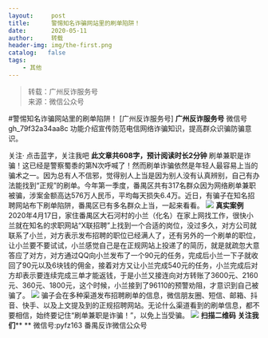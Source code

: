 ```yaml
---
layout:     post
title:      警惕知名诈骗网站里的刷单陷阱！
date:       2020-05-11
author:     转载
header-img: img/the-first.png
catalog:   false
tags:
    - 其他
---
```


<blockquote><p>转载：广州反诈服务号<br>
来源：微信公众号</p></blockquote>

#警惕知名诈骗网站里的刷单陷阱！
[广州反诈服务号]
**广州反诈服务号**
微信号gh_79f32a34aa8c
功能介绍宣传防范电信网络诈骗知识，提高群众识骗防骗意识。

关注·
点击蓝字，关注我吧
**此文章共608字，预计阅读时长2分钟**
刷单兼职是诈骗！这已经是警察蜀黍的第N次呼喊了！然而刷单诈骗依然是年轻人最容易上当的骗术之一。因为总有人不信邪，觉得别人上当是因为别人没有认真辨别，自己有办法能找到“正规”的刷单。今年第一季度，番禺区共有317名群众因为网络刷单兼职被骗，涉案金额高达576万人民币，平均每天损失6.4万。近日，有骗子在知名招聘网站布下刷单陷阱，番禺区已有多名群众上当，一起来看看。
![]({{site.baseurl}}/postimg/4xzANE8JEMa6ic26aLWELMY2JD0MK6f7u1eNVxQFQThAYgFl4Dmx95bMsia3lpUSDqGHQlukXz5Xh9scJab5Ogcg.jpeg)
**真实案例**
2020年4月17日，家住番禺区大石河村的小兰（化名）在家上网找工作，很快小兰就在知名的求职网站“X联招聘”上找到一个合适的岗位，没过多久，对方公司就联系了小兰，对方表示发布招聘的职位已经满人了，还有另外的一个刷单的职位，让小兰要不要试试，小兰感觉自己是在正规网站上投递了的简历，就是就疏忽大意答应了对方，对方通过QQ向小兰发布了一个90元的任务，完成后小兰一下子就收回了90元以及6块钱的佣金，接着对方又让小兰完成540元的任务，小兰完成后对方却表示要连续完成三单才能返钱，于是小兰又接连向对方转账了3600元、2160元、360元、1800元，这个时候，小兰接到了96110的预警劝阻，才意识到自己被骗了。
![]({{site.baseurl}}/postimg/4xzANE8JEMa6ic26aLWELMY2JD0MK6f7uYemGQu4VDyXuiccUQ7UQiawncQwZibyCoUM3vdyea4zfYbM40E0FL09Ew.jpeg)
骗子会在多种渠道发布招聘刷单的信息，微信朋友圈、短信、邮箱、抖音、快手、以及上文提及到的正规招聘网站。无论什么渠道看到的刷单信息，都不要相信，始终要记住“刷单兼职是诈骗！”，以免上当受骗。
![]({{site.baseurl}}/postimg/4xzANE8JEMa6ic26aLWELMY2JD0MK6f7uut5yyHZ7w1S9ynF50ON87ssKF8esxkgXIjhNq6ibjCHteJZjibUbRLyA.jpeg)
**扫描二维码**
**关注我们****
**
微信号:pyfz163
番禺反诈微信公众号
